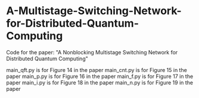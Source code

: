 # A-Multistage-Switching-Network-for-Distributed-Quantum-Computing
Code for the paper: "A Nonblocking Multistage Switching Network for Distributed Quantum Computing"


main_qft.py is for Figure 14 in the paper
main_cnt.py is for Figure 15 in the paper
main_p.py is for Figure 16 in the paper
main_f.py is for Figure 17 in the paper
main_i.py is for Figure 18 in the paper
main_n.py is for Figure 19 in the paper
